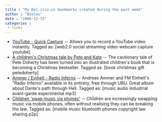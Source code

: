 ```yaml
---
title : "My Del.icio.us bookmarks created during the past week"
author : "Niklas"
date : "2006-12-15"
categories : 
 - links
---
```


- [YouTube - Quick Capture](http://youtube.com/my_videos_quick_capture "http://youtube.com/my_videos_quick_capture") -- Allows you to record a YouTube video instantly. Tagged as: \[web2.0 social streaming video webcam capture youtube\]
- [A children's Christmas tale by Pete and Kate](http://www.timesonline.co.uk/article/0,,2-2490904,00.html "http://www.timesonline.co.uk/article/0,,2-2490904,00.html") -- The cautionary tale of Pete Doherty has been turned into an illustrated children's book that is becoming a Christmas bestseller. Tagged as: \[book christmas gift petedoherty\]
- [Ammer / Einheit - Radio Inferno](http://www.ubu.com/sound/ammer_radio.html "http://www.ubu.com/sound/ammer_radio.html") -- Andreas Ammer and FM Einheit's "Radio Inferno" available in its entirety, free through UBU. Great album about Dante's path through Hell. Tagged as: \[music audio industrial avant-garde experimental mp3\]
- [Children 'swap music via phones'](http://news.bbc.co.uk/1/hi/technology/6217998.stm "http://news.bbc.co.uk/1/hi/technology/6217998.stm") -- Children are increasingly swapping music via mobile phones, often without realising they can be breaking the law. Tagged as: \[mobile music bluetooth phones copyright law sharing p2p\]

